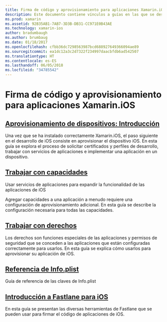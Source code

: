```yaml
---
title: Firma de código y aprovisionamiento para aplicaciones Xamarin.iOS
description: Este documento contiene vínculos a guías en las que se describe el aprovisionamiento de dispositivos, el trabajo con capacidades, el trabajo con derechos, el archivo Info.plist y fastlane.
ms.prod: xamarin
ms.assetid: 92B35AB1-7AB7-3D3B-DB31-CC971E0B43AE
ms.technology: xamarin-ios
author: bradumbaugh
ms.author: brumbaug
ms.date: 01/18/2017
ms.openlocfilehash: cfbb36dc7298563987bcd688927649366094ae89
ms.sourcegitcommit: ea1dc12a3c2d7322f234997daacbfdb6ad542507
ms.translationtype: HT
ms.contentlocale: es-ES
ms.lasthandoff: 06/05/2018
ms.locfileid: "34785542"
---
```

# <a name="code-signing-and-provisioning-for-xamarinios-apps"></a>Firma de código y aprovisionamiento para aplicaciones Xamarin.iOS

## <a name="device-provisioning--introductioniosget-startedinstallationdevice-provisioningindexmd"></a>[Aprovisionamiento de dispositivos: Introducción](~/ios/get-started/installation/device-provisioning/index.md)

Una vez que se ha instalado correctamente Xamarin.iOS, el paso siguiente en el desarrollo de iOS consiste en aprovisionar el dispositivo iOS. En esta guía se explora el proceso de solicitar certificados y perfiles de desarrollo, trabajar con servicios de aplicaciones e implementar una aplicación en un dispositivo.

## <a name="working-with-capabilitiescapabilitiesindexmd"></a>[Trabajar con capacidades](capabilities/index.md)

Usar servicios de aplicaciones para expandir la funcionalidad de las aplicaciones de iOS

Agregar capacidades a una aplicación a menudo requiere una configuración de aprovisionamiento adicional. En esta guía se describe la configuración necesaria para todas las capacidades.

## <a name="working-with-entitlementsentitlementsmd"></a>[Trabajar con derechos](entitlements.md)

Los derechos son funciones especiales de las aplicaciones y permisos de seguridad que se conceden a las aplicaciones que están configuradas correctamente para usarlos. En esta guía se explica cómo usarlos para aprovisionar su aplicación de iOS.

## <a name="infoplist-referenceinfoplist-referencemd"></a>[Referencia de Info.plist](infoplist-reference.md)

Guía de referencia de las claves de Info.plist

## <a name="introduction-to-fastlane-for-iosiosdeploy-testprovisioningfastlaneindexmd"></a>[Introducción a Fastlane para iOS](~/ios/deploy-test/provisioning/fastlane/index.md)

En esta guía se presentan las diversas herramientas de Fastlane que se pueden usar para firmar el código de aplicaciones de iOS.
